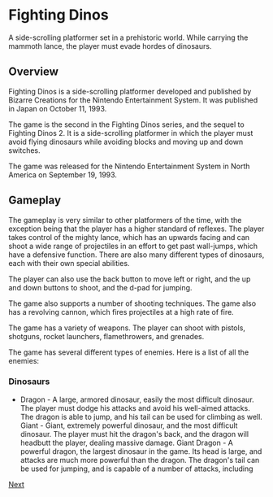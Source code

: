 # Fighting Dinos

A side-scrolling platformer set in a prehistoric world. While carrying the mammoth lance, the player must evade hordes of dinosaurs.

## Overview

Fighting Dinos is a side-scrolling platformer developed and published by Bizarre Creations for the Nintendo Entertainment System. It was published in Japan on October 11, 1993.

The game is the second in the Fighting Dinos series, and the sequel to Fighting Dinos 2. It is a side-scrolling platformer in which the player must avoid flying dinosaurs while avoiding blocks and moving up and down switches.

The game was released for the Nintendo Entertainment System in North America on September 19, 1993.

## Gameplay

The gameplay is very similar to other platformers of the time, with the exception being that the player has a higher standard of reflexes. The player takes control of the mighty lance, which has an upwards facing and can shoot a wide range of projectiles in an effort to get past wall-jumps, which have a defensive function. There are also many different types of dinosaurs, each with their own special abilities.

The player can also use the back button to move left or right, and the up and down buttons to shoot, and the d-pad for jumping.

The game also supports a number of shooting techniques. The game also has a revolving cannon, which fires projectiles at a high rate of fire.

The game has a variety of weapons. The player can shoot with pistols, shotguns, rocket launchers, flamethrowers, and grenades.

The game has several different types of enemies. Here is a list of all the enemies:

### Dinosaurs

*   Dragon - A large, armored dinosaur, easily the most difficult dinosaur. The player must dodge his attacks and avoid his well-aimed attacks. The dragon is able to jump, and his tail can be used for climbing as well. 
   Giant - Giant, extremely powerful dinosaur, and the most difficult dinosaur. The player must hit the dragon's back, and the dragon will headbutt the player, dealing massive damage. 
   Giant Dragon - A powerful dragon, the largest dinosaur in the game. Its head is large, and attacks are much more powerful than the dragon. The dragon's tail can be used for jumping, and is capable of a number of attacks, including

[Next](036.md)